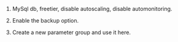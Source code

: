 1. MySql db, freetier, disable autoscaling, disable automonitoring.


1. Enable the backup option.

1. Create a new parameter group and use it here.